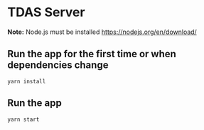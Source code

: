 # TDAS Server

**Note:** Node.js must be installed https://nodejs.org/en/download/

## Run the app for the first time **or** when dependencies change

```yarn install```

## Run the app

```yarn start```
